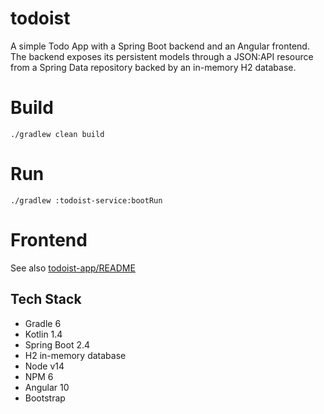 # todoist

A simple Todo App with a Spring Boot backend and an Angular frontend.
The backend exposes its persistent models through a JSON:API resource
from a Spring Data repository backed by an in-memory H2 database.

# Build

```
./gradlew clean build
```

# Run

```
./gradlew :todoist-service:bootRun
```

# Frontend

See also [todoist-app/README](todoist-app/README.md)

## Tech Stack

- Gradle 6
- Kotlin 1.4
- Spring Boot 2.4
- H2 in-memory database
- Node v14
- NPM 6
- Angular 10
- Bootstrap
